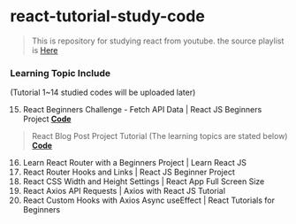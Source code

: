 # react-tutorial-study-code

> This is repository for studying react from youtube.
> the source playlist is <a href="https://www.youtube.com/playlist?list=PL0Zuz27SZ-6PrE9srvEn8nbhOOyxnWXfp">Here</a>

### Learning Topic Include 
(Tutorial 1~14 studied codes will be uploaded later)

15. React Beginners Challenge - Fetch API Data | React JS Beginners Project [**Code**](https://github.com/ChawChawKhin/react-tutorial-study-code/tree/main/15tut)
> React Blog Post Project Tutorial (The learning topics are stated below) [**Code**](https://github.com/ChawChawKhin/react-tutorial-study-code/tree/main/16tut)
16. Learn React Router with a Beginners Project | Learn React JS
17. React Router Hooks and Links | React JS Beginner Project
18. React CSS Width and Height Settings | React App Full Screen Size
19. React Axios API Requests | Axios with React JS Tutorial
20. React Custom Hooks with Axios Async useEffect | React Tutorials for Beginners
